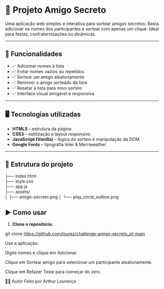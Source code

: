 # 🎁 Projeto Amigo Secreto

Uma aplicação web simples e interativa para sortear amigos secretos. Basta adicionar os nomes dos participantes e sortear com apenas um clique. Ideal para festas, confraternizações ou dinâmicas.

---

## 📌 Funcionalidades

- ✅ Adicionar nomes à lista
- ✅ Evitar nomes vazios ou repetidos
- ✅ Sortear um amigo aleatoriamente
- ✅ Remover o amigo sorteado da lista
- ✅ Resetar a lista para novo sorteio
- ✅ Interface visual amigável e responsiva

---

## 🖥️ Tecnologias utilizadas

- **HTML5** – estrutura da página  
- **CSS3** – estilização e layout responsivo  
- **JavaScript (Vanilla)** – lógica do sorteio e manipulação da DOM  
- **Google Fonts** – tipografia Inter & Merriweather

---

## 📁 Estrutura do projeto

├── index.html                
├── style.css                 
├── app.js                    
├── assets/                   
│   ├── amigo-secreto.png
│   └── play_circle_outline.png


## ▶️ Como usar
1. **Clone o repositório**:

git clone https://github.com/lourez/challenge-amigo-secreto_pt-main

Use a aplicação:

Digite nomes e clique em Adicionar.

Clique em Sortear amigo para selecionar um participante aleatoriamente.

Clique em Refazer Teste para começar do zero.

👨‍💻 Autor
Feito por Arthur Lourenço

